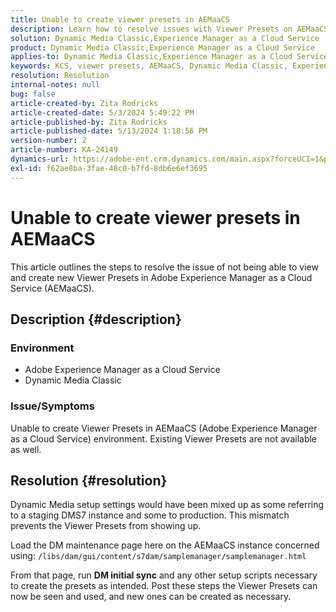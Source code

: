 ```yaml
---
title: Unable to create viewer presets in AEMaaCS
description: Learn how to resolve issues with Viewer Presets on AEMaaCS.
solution: Dynamic Media Classic,Experience Manager as a Cloud Service
product: Dynamic Media Classic,Experience Manager as a Cloud Service
applies-to: Dynamic Media Classic,Experience Manager as a Cloud Service
keywords: KCS, viewer presets, AEMaaCS, Dynamic Media Classic, Experience Manager
resolution: Resolution
internal-notes: null
bug: false
article-created-by: Zita Rodricks
article-created-date: 5/3/2024 5:49:22 PM
article-published-by: Zita Rodricks
article-published-date: 5/13/2024 1:18:56 PM
version-number: 2
article-number: KA-24149
dynamics-url: https://adobe-ent.crm.dynamics.com/main.aspx?forceUCI=1&pagetype=entityrecord&etn=knowledgearticle&id=d4a1e376-7509-ef11-9f8a-6045bd026dc7
exl-id: f62ae8ba-3fae-48c0-b7fd-8db6e6ef3695
---
```

# Unable to create viewer presets in AEMaaCS


This article outlines the steps to resolve the issue of not being able to view and create new Viewer Presets in Adobe Experience Manager as a Cloud Service (AEMaaCS).

## Description {#description}


### <b>Environment</b>

- Adobe Experience Manager as a Cloud Service
- Dynamic Media Classic




### Issue/Symptoms

Unable to create Viewer Presets in AEMaaCS (Adobe Experience Manager as a Cloud Service) environment. Existing Viewer Presets are not available as well.


## Resolution {#resolution}


Dynamic Media setup settings would have been mixed up as some referring to a staging DMS7 instance and some to production. This mismatch prevents the Viewer Presets from showing up.

Load the DM maintenance page here on the AEMaaCS instance concerned using: `/libs/dam/gui/content/s7dam/samplemanager/samplemanager.html`

From that page, run <b>DM initial sync</b> and any other setup scripts necessary to create the presets as intended. Post these steps the Viewer Presets can now be seen and used, and new ones can be created as necessary.
